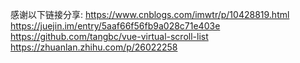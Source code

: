 感谢以下链接分享:
https://www.cnblogs.com/imwtr/p/10428819.html
https://juejin.im/entry/5aaf66f56fb9a028c71e403e
https://github.com/tangbc/vue-virtual-scroll-list
https://zhuanlan.zhihu.com/p/26022258